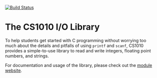 [![Build Status](https://travis-ci.org/nus-cs1010-1819-s1/libcs1010.svg?branch=master)](https://travis-ci.org/nus-cs1010-1819-s1/libcs1010)
# The CS1010 I/O Library

To help students get started with C programming without worrying too much about the details and pitfalls of using `printf` and `scanf`, CS1010 provides a simple-to-use library to read and write integers, floating point numbers, and strings.

For documentation and usage of the library, please check out the [module website](https://nus-cs1010.github.io/1819-s1/library.html).

